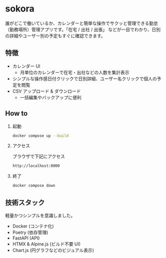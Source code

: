 # sokora

誰がどこで働いているか、カレンダーと簡単な操作でサクッと管理できる勤怠（勤務場所）管理アプリです。「在宅 / 出社 / 出張」
などが一目でわかり、日別の詳細やユーザー別の予定もすぐに確認できます。

## 特徴

- カレンダー UI
  - 月単位のカレンダーで在宅・出社などの人数を集計表示
- シンプルな操作感日付クリックで日別詳細、ユーザー名クリックで個人の予定を閲覧
- CSV アップロード & ダウンロード
  - 一括編集やバックアップに便利

## How to

1. 起動

   ```bash
   docker compose up --build
   ```

2. アクセス

   ブラウザで下記にアクセス

   ```bash
   http://localhost:8000
   ```

3. 終了

   ```bash
   docker compose down
   ```

## 技術スタック

軽量かつシンプルを意識しました。

- Docker (コンテナ化)
- Poetry (依存管理)
- FastAPI (API)
- HTMX & Alpine.js (ビルド不要 UI)
- Chart.js (円グラフなどのビジュアル表示)
